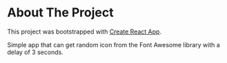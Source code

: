 # About The Project
This project was bootstrapped with [Create React App](https://github.com/facebook/create-react-app).

Simple app that can get random icon from the  Font Awesome library with a delay of 3
seconds.
